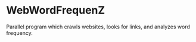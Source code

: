 WebWordFrequenZ
===============

Parallel program which crawls websites, looks for links, and analyzes word frequency.
